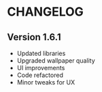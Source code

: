 # CHANGELOG

## Version 1.6.1

  - Updated libraries
  - Upgraded wallpaper quality
  - UI improvements
  - Code refactored
  - Minor tweaks for UX